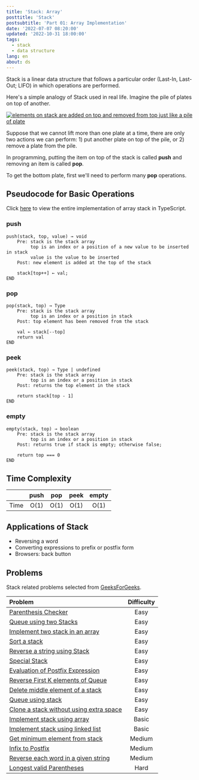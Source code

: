 ```yaml
---
title: 'Stack: Array'
posttitle: 'Stack'
postsubtitle: 'Part 01: Array Implementation'
date: '2022-07-07 08:20:00'
updated: '2022-10-31 18:00:00'
tags:
  - stack
  - data structure
lang: en
about: ds
---
```


Stack is a linear data structure that follows a particular order (Last-In, Last-Out; LIFO) in which operations are performed.

Here's a simple analogy of Stack used in real life. Imagine the pile of plates on top of another.

[![elements on stack are added on top and removed from top just like a pile of plate](https://cdn.programiz.com/sites/tutorial2program/files/stack-of-plates_0.png)](https://www.programiz.com/dsa/stack)

Suppose that we cannot lift more than one plate at a time, there are only two actions we can perform: 1) put another plate on top of the pile, or 2) remove a plate from the pile.

In programming, putting the item on top of the stack is called **push** and removing an item is called **pop**.

To get the bottom plate, first we'll need to perform many **pop** operations.

## Pseudocode for Basic Operations

Click [here](https://github.com/rolemadelen/typescript-algorithms/tree/main/src/data-structures/stack-array) to view the entire implementation of array stack in TypeScript.

### push

```text
push(stack, top, value) → void
    Pre: stack is the stack array
         top is an index or a position of a new value to be inserted in stack
         value is the value to be inserted
    Post: new element is added at the top of the stack

    stack[top++] ← val;
END
```

### pop

```text
pop(stack, top) → Type
    Pre: stack is the stack array
         top is an index or a position in stack
    Post: top element has been removed from the stack

    val ← stack[--top]
    return val
END
```

### peek

```text
peek(stack, top) → Type | undefined
    Pre: stack is the stack array
         top is an index or a position in stack
    Post: returns the top element in the stack

    return stack[top - 1]
END
```

### empty

```text
empty(stack, top) → boolean
    Pre: stack is the stack array
         top is an index or a position in stack
    Post: returns true if stack is empty; otherwise false;

    return top === 0
END
```

## Time Complexity

|      | push | pop  | peek | empty |
| :--: | :--: | :--: | :--: | :---: |
| Time | O(1) | O(1) | O(1) | O(1)  |

## Applications of Stack

- Reversing a word
- Converting expressions to prefix or postfix form
- Browsers: back button

## Problems

Stack related problems selected from [GeeksForGeeks](https://practice.geeksforgeeks.org/explore?page=1&category%5B%5D=Stack&curated%5B%5D=1&sortBy=submissions&curated_names%5B%5D=SDE%20Sheet).

| Problem                                        | Difficulty |
| :--------------------------------------------- | :--------: |
| [Parenthesis Checker][i1]                      |    Easy    |
| [Queue using two Stacks][i3]                   |    Easy    |
| [Implement two stack in an array][i5]          |    Easy    |
| [Sort a stack][i7]                             |    Easy    |
| [Reverse a string using Stack][i9]             |    Easy    |
| [Special Stack][i10]                           |    Easy    |
| [Evaluation of Postfix Expression][i11]        |    Easy    |
| [Reverse First K elements of Queue][i12]       |    Easy    |
| [Delete middle element of a stack][i13]        |    Easy    |
| [Queue using stack][i16]                       |    Easy    |
| [Clone a stack without using extra space][i17] |    Easy    |
| [Implement stack using array][i4]              |   Basic    |
| [Implement stack using linked list][i6]        |   Basic    |
| [Get minimum element from stack][i2]           |   Medium   |
| [Infix to Postfix][i14]                        |   Medium   |
| [Reverse each word in a given string][i15]     |   Medium   |
| [Longest valid Parentheses][i8]                |    Hard    |

[i1]: https://practice.geeksforgeeks.org/problems/parenthesis-checker2744/1?page=1&category%5B%5D=Stack&sortBy=submissions
[i2]: https://practice.geeksforgeeks.org/problems/get-minimum-element-from-stack/1?page=1&category%5B%5D=Stack&sortBy=submissions
[i3]: https://practice.geeksforgeeks.org/problems/queue-using-two-stacks/1?page=1&category%5B%5D=Stack&sortBy=submissions
[i4]: https://practice.geeksforgeeks.org/problems/implement-stack-using-array/1?page=1&category%5B%5D=Stack&sortBy=submissions
[i5]: https://practice.geeksforgeeks.org/problems/implement-two-stacks-in-an-array/1?page=1&category%5B%5D=Stack&sortBy=submissions
[i6]: https://practice.geeksforgeeks.org/problems/implement-stack-using-linked-list/1?page=1&category%5B%5D=Stack&sortBy=submissions
[i7]: https://practice.geeksforgeeks.org/problems/sort-a-stack/1?page=1&category%5B%5D=Stack&sortBy=submissions
[i8]: https://practice.geeksforgeeks.org/problems/longest-valid-parentheses5657/1?page=1&category%5B%5D=Stack&sortBy=submissions
[i9]: https://practice.geeksforgeeks.org/problems/reverse-a-string-using-stack/1?page=1&category%5B%5D=Stack&sortBy=submissions
[i10]: https://practice.geeksforgeeks.org/problems/special-stack/1?page=1&category%5B%5D=Stack&sortBy=submissions
[i11]: https://practice.geeksforgeeks.org/problems/evaluation-of-postfix-expression1735/1?page=2&category%5B%5D=Stack&sortBy=submissions
[i12]: https://practice.geeksforgeeks.org/problems/reverse-first-k-elements-of-queue/1?page=2&category%5B%5D=Stack&sortBy=submissions
[i13]: https://practice.geeksforgeeks.org/problems/delete-middle-element-of-a-stack/1?page=2&category%5B%5D=Stack&sortBy=submissions
[i14]: https://practice.geeksforgeeks.org/problems/infix-to-postfix-1587115620/1?page=2&category%5B%5D=Stack&sortBy=submissions
[i15]: https://practice.geeksforgeeks.org/problems/reverse-each-word-in-a-given-string1001/1?page=2&category%5B%5D=Stack&sortBy=submissions
[i16]: https://practice.geeksforgeeks.org/problems/queue-using-stack/1?page=3&category%5B%5D=Stack&sortBy=submissions
[i17]: https://practice.geeksforgeeks.org/problems/clone-a-stack-without-usinig-extra-space/1?page=3&category%5B%5D=Stack&sortBy=submissions
